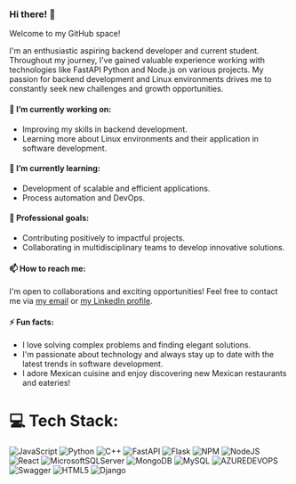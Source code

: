 ### Hi there! 👋

Welcome to my GitHub space!

I'm an enthusiastic aspiring backend developer and current student. Throughout my journey, I've gained valuable experience working with technologies like FastAPI Python and Node.js on various projects. My passion for backend development and Linux environments drives me to constantly seek new challenges and growth opportunities.

#### 🔭 I’m currently working on:

- Improving my skills in backend development.
- Learning more about Linux environments and their application in software development.

#### 🌱 I’m currently learning:

- Development of scalable and efficient applications.
- Process automation and DevOps.

#### 💼 Professional goals:

- Contributing positively to impactful projects.
- Collaborating in multidisciplinary teams to develop innovative solutions.

#### 📫 How to reach me:

I'm open to collaborations and exciting opportunities! Feel free to contact me via [my email](cabrerajaime877@gmail.com) or [my LinkedIn profile](https://www.linkedin.com/in/jaime-cabrera-py/).

#### ⚡ Fun facts:

- I love solving complex problems and finding elegant solutions.
- I'm passionate about technology and always stay up to date with the latest trends in software development.
- I adore Mexican cuisine and enjoy discovering new Mexican restaurants and eateries!

# 💻 Tech Stack:
![JavaScript](https://img.shields.io/badge/javascript-%23323330.svg?style=for-the-badge&logo=javascript&logoColor=%23F7DF1E) ![Python](https://img.shields.io/badge/python-3670A0?style=for-the-badge&logo=python&logoColor=ffdd54) ![C++](https://img.shields.io/badge/c++-%2300599C.svg?style=for-the-badge&logo=c%2B%2B&logoColor=white) ![FastAPI](https://img.shields.io/badge/FastAPI-005571?style=for-the-badge&logo=fastapi) ![Flask](https://img.shields.io/badge/flask-%23000.svg?style=for-the-badge&logo=flask&logoColor=white) ![NPM](https://img.shields.io/badge/NPM-%23CB3837.svg?style=for-the-badge&logo=npm&logoColor=white) ![NodeJS](https://img.shields.io/badge/node.js-6DA55F?style=for-the-badge&logo=node.js&logoColor=white) ![React](https://img.shields.io/badge/react-%2320232a.svg?style=for-the-badge&logo=react&logoColor=%2361DAFB) ![MicrosoftSQLServer](https://img.shields.io/badge/Microsoft%20SQL%20Server-CC2927?style=for-the-badge&logo=microsoft%20sql%20server&logoColor=white) ![MongoDB](https://img.shields.io/badge/MongoDB-%234ea94b.svg?style=for-the-badge&logo=mongodb&logoColor=white) ![MySQL](https://img.shields.io/badge/mysql-%2300000f.svg?style=for-the-badge&logo=mysql&logoColor=white) ![AZUREDEVOPS](https://img.shields.io/badge/azuredevops-0078D7.svg?style=for-the-badge&logo=azuredevops&logoColor=white&color=%230078D7) ![Swagger](https://img.shields.io/badge/-Swagger-%23Clojure?style=for-the-badge&logo=swagger&logoColor=white) ![HTML5](https://img.shields.io/badge/html5-%23E34F26.svg?style=for-the-badge&logo=html5&logoColor=white) ![Django](https://img.shields.io/badge/django-%23092E20.svg?style=for-the-badge&logo=django&logoColor=white)

<!-- Proudly created with GPRM ( https://gprm.itsvg.in ) -->

